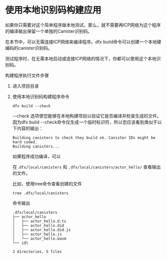 # 使用本地识别码构建应用

如果你只需要对这个简单程序做本地测试，那么，就不需要再ICP网络为这个程序的编译输出保留一个单独的Canister识别码。

在本节中，可以无需连接ICP网络来编译程序。dfx build命令可以创建一个本地硬编码的canister识别码。

测试程序时，在无需本地启动或连接ICP网络的情况下，你都可以使用这个本地识别码。

构建程序执行文件步骤

1. 进入项目目录
2. 使用本地识别码构建程序命令  


   ```text
   dfx build --check
   ```

   --check 选项使您能够在本地构建项目以验证它是否编译并检查生成的文件。 因为dfx build --check命令仅生成一个临时标识符，所以您应该看到类似于以下内容的输出：  


   ```text
   Building canisters to check they build ok. Canister IDs might be hard coded.
   Building canisters...
   ```

   如果程序成功编译，可以

   在`.dfx/local/canisters` 和 `.dfx/local/canisters/actor_hello/` 查看输出的文件。  


   比如，使用tree命令查看创建的文件

   ```text
   tree .dfx/local/canisters
   ```

   命令输出

   ```text
   .dfx/local/canisters
   ├── actor_hello
   │   ├── actor_hello.d.ts
   │   ├── actor_hello.did
   │   ├── actor_hello.did.js
   │   ├── actor_hello.js
   │   └── actor_hello.wasm
   └── idl

   2 directories, 5 files
   ```





